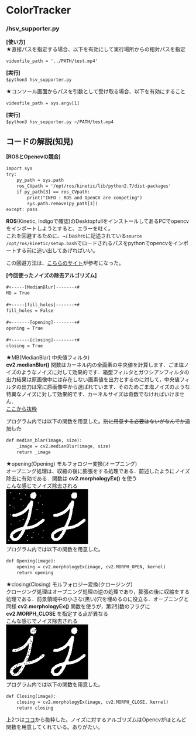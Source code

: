 # ColorTracker
### /hsv_supporter.py
**[使い方]**  
★直接パスを指定する場合、以下を有効にして実行場所からの相対パスを指定
```
videofile_path = '../PATH/test.mp4'
```  
**[実行]**  
`$python3 hsv_supporter.py`  

  
★コンソール画面からパスを引数として受け取る場合、以下を有効にすること
```
videofile_path = sys.argv[1]
```
**[実行]**  
`$python3 hsv_supporter.py ~/PATH/test.mp4`  
  
## コードの解説(知見)
**[ROSとOpencvの競合]**  
```
import sys
try:
    py_path = sys.path
    ros_CVpath = '/opt/ros/kinetic/lib/python2.7/dist-packages'
    if py_path[3] == ros_CVpath:
        print("INFO : ROS and OpenCV are competing")
        sys.path.remove(py_path[3])
except: pass
```  
__ROS__(Kinetic, Indigoで確認)のDesktopfullをインストールしてあるPCでopencvをインポートしようとすると、エラーを吐く。  
これを回避するために、~/.bashrcに記述されている`source /opt/ros/kinetic/setup.bash`でロードされるパスをpythonでopencvをインポートする前に追い出してあげればいい。

この回避方法は、[こちらのサイト](https://qiita.com/ReoNagai/items/112c3a8b6cd55c3e5380)が参考になった。
  
**[今回使ったノイズの除去アルゴリズム]**  
```
#+-----[MedianBlur]-------+#
MB = True

#+-----[fill_holes]-------+#
fill_holes = False

#+-------[opening]--------+#
opening = True

#+-------[closing]--------+#
closing = True

```
★MB(MedianBlar) 中央値フィルタ)  
__cv2.medianBlur()__ 関数はカーネル内の全画素の中央値を計算します．ごま塩ノイズのようなノイズに対して効果的です．箱型フィルタとガウシアンフィルタの出力結果は原画像中には存在しない画素値を出力とするのに対して，中央値フィルタの出力は常に原画像中から選ばれています．そのためごま塩ノイズのような特異なノイズに対して効果的です．カーネルサイズは奇数でなければいけません．  
[ここから抜粋](http://labs.eecs.tottori-u.ac.jp/sd/Member/oyamada/OpenCV/html/py_tutorials/py_imgproc/py_filtering/py_filtering.html)  

プログラム内では以下の関数を用意した。~~別に用意する必要はないがなんでか追加した~~
```
def median_blar(image, size):
    _image = cv2.medianBlur(image, size)
    return _image
```

★opening(Opening) モルフォロジー変換(オープニング)  
オープニング処理は、収縮の後に膨張をする処理である．前述したようにノイズ除去に有効である．関数は __cv2.morphologyEx()__ を使う  
こんな感じでノイズ除去される  
![opening](/image/opening.png)  
プログラム内では以下の関数を用意した。
```
def Opening(image):
    opening = cv2.morphologyEx(image, cv2.MORPH_OPEN, kernel)
    return opening
```

★closing(Closing) モルフォロジー変換(クロージング)  
クロージング処理はオープニング処理の逆の処理であり，膨張の後に収縮をする処理である．前景領域中の小さな(黒い)穴を埋めるのに役立る．オープニングと同様 __cv2.morphologyEx()__ 関数を使うが，第2引数のフラグに __cv2.MORPH_CLOSE__ を指定する点が異なる  
こんな感じでノイズ除去される  
![opening](/image/closing.png)  
プログラム内では以下の関数を用意した。
```
def Closing(image):
    closing = cv2.morphologyEx(image, cv2.MORPH_CLOSE, kernel)
    return closing
```
上2つは[ココ](http://lang.sist.chukyo-u.ac.jp/classes/OpenCV/py_tutorials/py_imgproc/py_morphological_ops/py_morphological_ops.html)から抜粋した。ノイズに対するアルゴリズムはOpencvがほとんど関数を用意してくれている。ありがたい。
